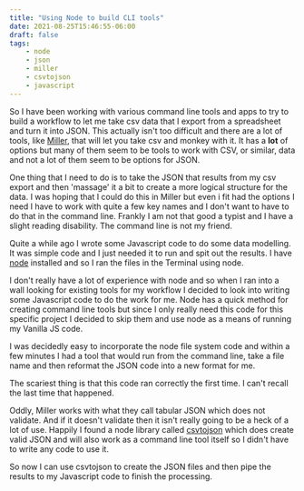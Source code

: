 ```yaml
---
title: "Using Node to build CLI tools"
date: 2021-08-25T15:46:55-06:00
draft: false
tags:
    - node
    - json
    - miller
    - csvtojson
    - javascript
---
```

So I have been working with various command line tools and apps to try to build a workflow to let me take csv data that I export from a spreadsheet and turn it into JSON. This actually isn't too difficult and there are a lot of tools, like [Miller][millerlink], that will let you take csv and monkey with it. It has a **lot** of options but many of them seem to be tools to work with CSV, or similar, data and not a lot of them seem to be options for JSON. 

One thing that I need to do is to take the JSON that results from my csv export and then 'massage' it a bit to create a more logical structure for the data. I was hoping that I could do this in Miller but even i fit had the options I need I have to work with quite a few key names and I don't want to have to do that in the command line. Frankly I am not that good a typist and I have a slight reading disability. The command line is not my friend.

Quite a while ago I wrote some Javascript code to do some data modelling. It was simple code and I just needed it to run and spit out the results. I have [node][nodelink] installed and so I ran the files in the Terminal using node.

I don't really have a lot of experience with node and so when I ran into a wall looking for existing tools for my workflow I decided to look into writing some Javascript code to do the work for me. Node has a quick method for creating command line tools but since I only really need this code for this specific project I decided to skip them and use node as a means of running my Vanilla JS code.

I was decidedly easy to incorporate the node file system code and within a few minutes I had a tool that would run from the command line, take a file name and then reformat the JSON code into a new format for me. 

The scariest thing is that this code ran correctly the first time. I can't recall the last time that happened. 

Oddly, Miller works with what they call tabular JSON which does not validate. And if it doesn't validate then it isn't really going to be a heck of a lot of use. Happily I found a node library called [csvtojson][csvlink] which does create valid JSON and will also work as a command line tool itself so I didn't have to write any code to use it.

So now I can use csvtojson to create the JSON files and then pipe the results to my Javascript code to finish the processing. 

[millerlink]:https://github.com/johnkerl/miller
[nodelink]: https://nodejs.dev
[csvlink]: https://github.com/Keyang/node-csvtojson